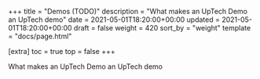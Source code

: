 +++
title = "Demos (TODO)"
description = "What makes an UpTech Demo an UpTech demo"
date = 2021-05-01T18:20:00+00:00
updated = 2021-05-01T18:20:00+00:00
draft = false
weight = 420
sort_by = "weight"
template = "docs/page.html"

[extra]
toc = true
top = false
+++

What makes an UpTech Demo an UpTech demo
